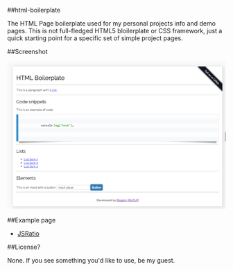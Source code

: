 ##html-boilerplate

The HTML Page boilerplate used for my personal projects info and demo pages. 
This is not full-fledged HTML5 bloilerplate or CSS framework, just a quick starting point for a specific set of simple project pages.

##Screenshot

![Screenshot](https://raw.githubusercontent.com/bbog/html-boilerplate/master/screenshot.png)


##Example page

- [JSRatio](http://awesomestsite.com/awesomest-projects/js-ratio/)

##License?

None. If you see something you'd like to use, be my guest.
